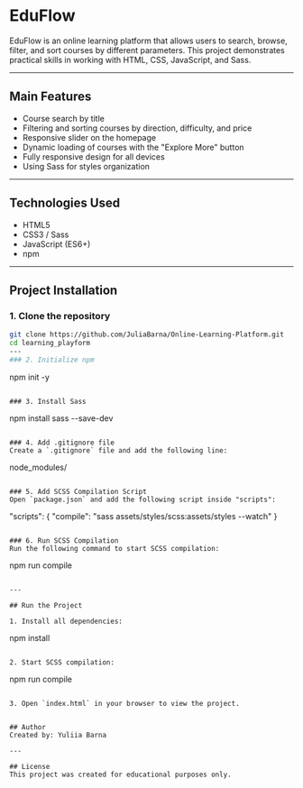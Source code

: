 # EduFlow 

EduFlow is an online learning platform that allows users to search, browse, filter, and sort courses by different parameters. This project demonstrates practical skills in working with HTML, CSS, JavaScript, and Sass.

---

## Main Features
- Course search by title
- Filtering and sorting courses by direction, difficulty, and price
- Responsive slider on the homepage
- Dynamic loading of courses with the "Explore More" button
- Fully responsive design for all devices
- Using Sass for styles organization

---

## Technologies Used
- HTML5
- CSS3 / Sass
- JavaScript (ES6+)
- npm

---

## Project Installation

### 1. Clone the repository
```bash
git clone https://github.com/JuliaBarna/Online-Learning-Platform.git
cd learning_playform
---
### 2. Initialize npm
```
npm init -y
```

### 3. Install Sass
```
npm install sass --save-dev
```

### 4. Add .gitignore file
Create a `.gitignore` file and add the following line:
```
node_modules/
```

### 5. Add SCSS Compilation Script
Open `package.json` and add the following script inside "scripts":
```
"scripts": {
  "compile": "sass assets/styles/scss:assets/styles --watch"
}
```

### 6. Run SCSS Compilation
Run the following command to start SCSS compilation:
```
npm run compile
```

---

## Run the Project

1. Install all dependencies:
```
npm install
```

2. Start SCSS compilation:
```
npm run compile
```

3. Open `index.html` in your browser to view the project.


## Author
Created by: Yuliia Barna

---

## License
This project was created for educational purposes only.
